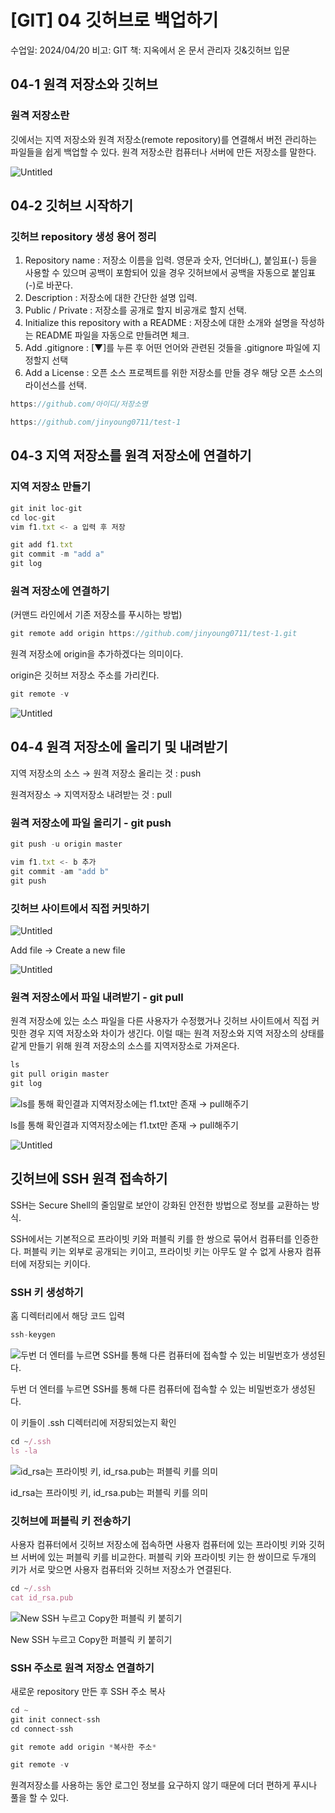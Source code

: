 # [GIT] 04 깃허브로 백업하기

수업일: 2024/04/20
비고: GIT
책: 지옥에서 온 문서 관리자 깃&깃허브 입문

## 04-1 원격 저장소와 깃허브

### 원격 저장소란

깃에서는 지역 저장소와 원격 저장소(remote repository)를 연결해서 버전 관리하는 파일들을 쉽게 백업할 수 있다. 원격 저장소란 컴퓨터나 서버에 만든 저장소를 말한다.

![Untitled]([GIT-04]깃허브로백업하기/Untitled.png)

## 04-2 깃허브 시작하기

### 깃허브 repository 생성 용어 정리

1. Repository name : 저장소 이름을 입력. 영문과 숫자, 언더바(_), 붙임표(-) 등을 사용할 수 있으며 공백이 포함되어 있을 경우 깃허브에서 공백을 자동으로 붙임표(-)로 바꾼다.
2. Description : 저장소에 대한 간단한 설명 입력. 
3. Public / Private : 저장소를 공개로 할지 비공개로 할지 선택.
4. Initialize this repository with a README : 저장소에 대한 소개와 설명을 작성하는 README 파일을 자동으로 만들려면 체크.
5. Add .gitignore : [▼]를 누른 후 어떤 언어와 관련된 것들을 .gitignore 파일에 지정할지 선택
6. Add a License : 오픈 소스 프로젝트를 위한 저장소를 만들 경우 해당 오픈 소스의 라이선스를 선택.

```jsx
https://github.com/아이디/저장소명
```

```jsx
https://github.com/jinyoung0711/test-1
```

## 04-3 지역 저장소를 원격 저장소에 연결하기

### 지역 저장소 만들기

```jsx
git init loc-git
cd loc-git
vim f1.txt <- a 입력 후 저장
```

```jsx
git add f1.txt
git commit -m "add a"
git log
```

### 원격 저장소에 연결하기

(커맨드 라인에서 기존 저장소를 푸시하는 방법)

```jsx
git remote add origin https://github.com/jinyoung0711/test-1.git
```

원격 저장소에 origin을 추가하겠다는 의미이다.

origin은 깃허브 저장소 주소를 가리킨다.

```jsx
git remote -v
```

![Untitled]([GIT-04]깃허브로백업하기/Untitled%201.png)

## 04-4 원격 저장소에 올리기 및 내려받기

지역 저장소의 소스 → 원격 저장소 올리는 것 : push

원격저장소 → 지역저장소 내려받는 것 : pull

### 원격 저장소에 파일 올리기 - git push

```jsx
git push -u origin master
```

```jsx
vim f1.txt <- b 추가
git commit -am "add b"
git push
```

### 깃허브 사이트에서 직접 커밋하기

![Untitled]([GIT-04]깃허브로백업하기/Untitled%202.png)

Add file → Create a new file 

![Untitled]([GIT-04]깃허브로백업하기/Untitled%203.png)

### 원격 저장소에서 파일 내려받기 - git pull

원격 저장소에 있는 소스 파일을 다른 사용자가 수정했거나 깃허브 사이트에서 직접 커밋한 경우 지역 저장소와 차이가 생긴다. 이럴 때는 원격 저장소와 지역 저장소의 상태를 같게 만들기 위해 원격 저장소의 소스를 지역저장소로 가져온다.

 

```jsx
ls
git pull origin master
git log
```

![ls를 통해 확인결과 지역저장소에는 f1.txt만 존재 → pull해주기]([GIT-04]깃허브로백업하기/Untitled%204.png)

ls를 통해 확인결과 지역저장소에는 f1.txt만 존재 → pull해주기

![Untitled]([GIT-04]깃허브로백업하기/Untitled%205.png)

## 깃허브에 SSH 원격 접속하기

SSH는 Secure Shell의 줄임말로 보안이 강화된 안전한 방법으로 정보를 교환하는 방식.

SSH에서는 기본적으로 프라이빗 키와 퍼블릭 키를 한 쌍으로 묶어서 컴퓨터를 인증한다. 퍼블릭 키는 외부로 공개되는 키이고, 프라이빗 키는 아무도 알 수 없게 사용자 컴퓨터에 저장되는 키이다.

### SSH 키 생성하기

홈 디렉터리에서 해당 코드 입력

```jsx
ssh-keygen
```

![두번 더 엔터를 누르면 SSH를 통해 다른 컴퓨터에 접속할 수 있는 비밀번호가 생성된다.]([GIT-04]깃허브로백업하기/Untitled%206.png)

두번 더 엔터를 누르면 SSH를 통해 다른 컴퓨터에 접속할 수 있는 비밀번호가 생성된다.

이 키들이 .ssh 디렉터리에 저장되었는지 확인

```jsx
cd ~/.ssh
ls -la
```

![id_rsa는 프라이빗 키, id_rsa.pub는 퍼블릭 키를 의미]([GIT-04]깃허브로백업하기/Untitled%207.png)

id_rsa는 프라이빗 키, id_rsa.pub는 퍼블릭 키를 의미

### 깃허브에 퍼블릭 키 전송하기

사용자 컴퓨터에서 깃허브 저장소에 접속하면 사용자 컴퓨터에 있는 프라이빗 키와 깃허브 서버에 있는 퍼블릭 키를 비교한다. 퍼블릭 키와 프라이빗 키는 한 쌍이므로 두개의 키가 서로 맞으면 사용자 컴퓨터와 깃허브 저장소가 연결된다.

```jsx
cd ~/.ssh
cat id_rsa.pub
```

![New SSH 누르고 Copy한 퍼블릭 키 붙히기]([GIT-04]깃허브로백업하기/Untitled%208.png)

New SSH 누르고 Copy한 퍼블릭 키 붙히기

### SSH 주소로 원격 저장소 연결하기

새로운 repository 만든 후 SSH 주소 복사

```jsx
cd ~
git init connect-ssh
cd connect-ssh
```

```jsx
git remote add origin *복사한 주소*
```

```jsx
git remote -v
```

원격저장소를 사용하는 동안 로그인 정보를 요구하지 않기 때문에 더더 편하게 푸시나 풀을 할 수 있다.